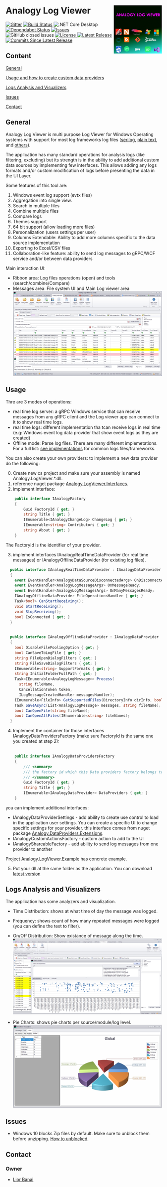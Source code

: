# Analogy Log Viewer    <img src="./Assets/Analogy1024x1024.jpg" align="right" width="155px" height="155px">

<p align="center">
    
[![Gitter](https://badges.gitter.im/Analogy-LogViewer/community.svg)](https://gitter.im/Analogy-LogViewer/community?utm_source=badge&utm_medium=badge&utm_campaign=pr-badge) 
[![Build Status](https://dev.azure.com/Analogy-LogViewer/Analogy%20Log%20Viewer/_apis/build/status/Analogy-LogViewer.Analogy.LogViewer?branchName=master)](https://dev.azure.com/Analogy-LogViewer/Analogy%20Log%20Viewer/_build/latest?definitionId=1&branchName=master)  ![.NET Core Desktop](https://github.com/Analogy-LogViewer/Analogy.LogViewer/workflows/.NET%20Core%20Desktop/badge.svg)
[![Dependabot Status](https://api.dependabot.com/badges/status?host=github&repo=Analogy-LogViewer/Analogy.LogViewer)](https://dependabot.com)
<a href="https://github.com/Analogy-LogViewer/Analogy.LogViewer/issues">
    <img src="https://img.shields.io/github/issues/Analogy-LogViewer/Analogy.LogViewer"  alt="Issues" />
</a>
![GitHub closed issues](https://img.shields.io/github/issues-closed-raw/Analogy-LogViewer/Analogy.LogViewer)
<a href="https://github.com/Analogy-LogViewer/Analogy.LogViewer/blob/master/LICENSE.md">
    <img src="https://img.shields.io/github/license/Analogy-LogViewer/Analogy.LogViewer"  alt="License" />
</a>
<a href="https://github.com/Analogy-LogViewer/Analogy.LogViewer/releases">
    <img src="https://img.shields.io/github/v/release/Analogy-LogViewer/Analogy.LogViewer"  alt="Latest Release" />
</a>
<a href="https://github.com/Analogy-LogViewer/Analogy.LogViewer/compare/V4.2.6...master">
    <img src="https://img.shields.io/github/commits-since/Analogy-LogViewer/Analogy.LogViewer/latest"  alt="Commits Since Latest Release"/>
</a>
</p>

## Content
[General](https://github.com/Analogy-LogViewer/Analogy.LogViewer#general)

[Usage and how to create custom data providers](https://github.com/Analogy-LogViewer/Analogy.LogViewer#usage)

[Logs Analysis and Visualizers](https://github.com/Analogy-LogViewer/Analogy.LogViewer#logs-analysis-and-visualizers)

[Issues](https://github.com/Analogy-LogViewer/Analogy.LogViewer#issues)

[Contact](https://github.com/Analogy-LogViewer/Analogy.LogViewer#contact)

## General
Analogy Log Viewer is multi purpose Log Viewer for Windows Operating systems with support for most log frameworks log files ([serilog](https://github.com/Analogy-LogViewer/Analogy.LogViewer.Serilog), [plain text](https://github.com/Analogy-LogViewer/Analogy.LogViewer.PlainTextParser),  and [others](https://github.com/Analogy-LogViewer/Overview#data-providers)).

The application has many standard operations for analysis logs (like filtering, excluding) but its strength is in the ability to add additional custom data sources by implementing few interfaces.
This allows adding any logs formats and/or custom modification of logs before presenting the data in the UI Layer.

Some features of this tool are:
1.	Windows event log support (evtx files)
2.	Aggregation into single view.
3.	Search in multiple files
4.	Combine multiple files
5.	Compare logs 
6.	Themes support
7.	64 bit support (allow loading more files)
8.	Personalization (users settings per user) 
9.	Columns Extendable: Ability to add more columns specific to the data source implementation
10.	Exporting to Excel/CSV files
11. Collaboration-like feature: ability to send log messages to gRPC/WCF service and/or between data providers

Main interaction UI:
- Ribbon area: Log files operations (open) and tools (search/combine/Compare)
- Messages area: File system UI and Main Log viewer area
![Main screen](Assets/AnalogyMainUI2.jpg)

## Usage

Thre are 3 modes of operations:
- real time log server: a gRPC Windows service that can receive messages from any gRPC client and the Log viewer app can connect to it to show real time logs.
- real time logs: different implementation tha tcan receive logs in real time (e.g: Windows event log data provider that show event logs as they are created)
- Offline mode: Parse log files. There are many different implemetations.
For a full list: [see implementations](https://github.com/Analogy-LogViewer/Analogy#log-viewer-application) for common logs files/frameworks.

You can also create your own providers:
to implement a new data provider do the following:

0. Create new  cs project and make sure your assembly is named Analogy.LogViewer.*.dll.
1. reference nuget package [Analogy.LogViewer.Interfaces](https://www.nuget.org/packages/Analogy.LogViewer.Interfaces/).
2. implement interface:
```csharp
    public interface IAnalogyFactory
    {
        Guid FactoryId { get; }
        string Title { get; }
        IEnumerable<IAnalogyChangeLog> ChangeLog { get; }
        IEnumerable<string> Contributors { get; }
        string About { get; }
    }
```

The FactoryId is the identifier of your provider.

3. implement interfaces IAnalogyRealTimeDataProvider (for real time messages) or IAnalogyOfflineDataProvider (for existing log files).

```csharp
  public interface IAnalogyRealTimeDataProvider : IAnalogyDataProvider
  {
    event EventHandler<AnalogyDataSourceDisconnectedArgs> OnDisconnected;
    event EventHandler<AnalogyLogMessageArgs> OnMessageReady;
    event EventHandler<AnalogyLogMessagesArgs> OnManyMessagesReady;
    IAnalogyOfflineDataProvider FileOperationsHandler { get; }
    Task<bool> CanStartReceiving();
    void StartReceiving();
    void StopReceiving();
    bool IsConnected { get; }
  }
```

```csharp

  public interface IAnalogyOfflineDataProvider : IAnalogyDataProvider
  {
    bool DisableFilePoolingOption { get; }
    bool CanSaveToLogFile { get; }
    string FileOpenDialogFilters { get; }
    string FileSaveDialogFilters { get; }
    IEnumerable<string> SupportFormats { get; }
    string InitialFolderFullPath { get; }
    Task<IEnumerable<AnalogyLogMessage>> Process(
      string fileName,
      CancellationToken token,
      ILogMessageCreatedHandler messagesHandler);
    IEnumerable<FileInfo> GetSupportedFiles(DirectoryInfo dirInfo, bool recursiveLoad);
    Task SaveAsync(List<AnalogyLogMessage> messages, string fileName);
    bool CanOpenFile(string fileName);
    bool CanOpenAllFiles(IEnumerable<string> fileNames);
  }
```

4. Implement the container for those interfaces IAnalogyDataProvidersFactory (make sure FactoryId is the same one you created at step 2):

```csharp

    public interface IAnalogyDataProvidersFactory
    {
        /// <summary>
        /// the factory id which this Data providers factory belongs to
        /// </summary>
        Guid FactoryId { get; }
        string Title { get; }
        IEnumerable<IAnalogyDataProvider> DataProviders { get; }
    }
```

you can implement additional interfaces:
 - IAnalogyDataProviderSettings - add ability to create use control to load in the application user settings. You can create a specific UI to change specific settings for your provider.
this interface comes from nuget package [Analogy.DataProviders.Extensions](https://www.nuget.org/packages/Analogy.DataProviders.Extensions/).
 - IAnalogyCustomActionsFactory - custom action to add to the UI
 - IAnalogyShareableFactory - add ability to send log messages from one provider to another

Project [Analogy.LogViewer.Example](https://github.com/Analogy-LogViewer/Analogy.LogViewer.Example) has concrete example.

5. Put your dll at the same folder as the application. You can download [latest version](https://github.com/Analogy-LogViewer/Analogy.LogViewer/releases)

## Logs Analysis and Visualizers

The application has some analyzers and visualization.
- Time Distribution: shows at what time of day the message was logged.
- Frequency: shows count of how many repeated messages were logged (you can define the text to filter).
- On/Off Distribution: Show existance of message along the time.
![Plots Screen](Assets/gitHistoryDataVisualizer.jpg)


- Pie Charts: shows pie charts per source/module/log level.
![Pie Charts](Assets/AnalogyPie.jpg)


## Issues
- Windows 10 blocks Zip files by default. Make sure to unblock them before unzipping. [How to unblocked](https://singularlabs.com/tips/how-to-unblock-a-zip-file-on-windows-10/).

<a name="contact"></a>
## Contact

### Owner
- [Lior Banai](mailto:liorbanai@gmail.com)
